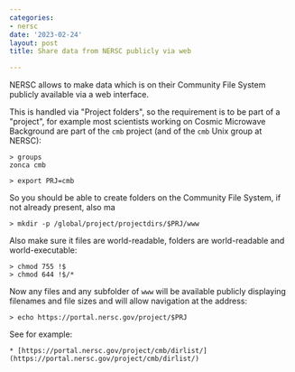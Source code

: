 ```yaml
---
categories:
- nersc
date: '2023-02-24'
layout: post
title: Share data from NERSC publicly via web

---
```


NERSC allows to make data which is on their Community File System publicly available via a web interface.

This is handled via "Project folders", so the requirement is to be part of a "project", for example most scientists working on Cosmic Microwave Background are part of the `cmb` project (and of the `cmb` Unix group at NERSC):

    > groups
    zonca cmb

    > export PRJ=cmb

So you should be able to create folders on the Community File System, if not already present, also ma

    > mkdir -p /global/project/projectdirs/$PRJ/www

Also make sure it files are world-readable, folders are world-readable and world-executable:

    > chmod 755 !$
    > chmod 644 !$/*
    
Now any files and any subfolder of `www` will be available publicly displaying filenames and file sizes and will allow navigation at the address:

    > echo https://portal.nersc.gov/project/$PRJ

See for example:

    * [https://portal.nersc.gov/project/cmb/dirlist/](https://portal.nersc.gov/project/cmb/dirlist/)
